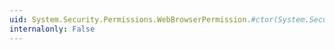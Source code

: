 ```yaml
---
uid: System.Security.Permissions.WebBrowserPermission.#ctor(System.Security.Permissions.PermissionState)
internalonly: False
---
```

